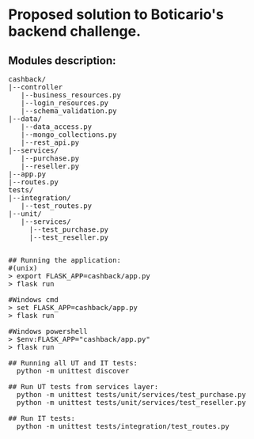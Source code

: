 # Proposed solution to Boticario's backend challenge.

## Modules description:
<pre>
cashback/  
|--controller  
   |--business_resources.py   
   |--login_resources.py  
   |--schema_validation.py  
|--data/  
   |--data_access.py  
   |--mongo_collections.py  
   |--rest_api.py  
|--services/  
   |--purchase.py  
   |--reseller.py  
|--app.py  
|--routes.py  
tests/  
|--integration/  
   |--test_routes.py  
|--unit/  
   |--services/  
     |--test_purchase.py  
     |--test_reseller.py  
<pre>

## Running the application:
#(unix)
> export FLASK_APP=cashback/app.py  
> flask run

#Windows cmd
> set FLASK_APP=cashback/app.py  
> flask run

#Windows powershell
> $env:FLASK_APP="cashback/app.py"  
> flask run

## Running all UT and IT tests:
  python -m unittest discover
  
## Run UT tests from services layer:
  python -m unittest tests/unit/services/test_purchase.py  
  python -m unittest tests/unit/services/test_reseller.py  

## Run IT tests:
  python -m unittest tests/integration/test_routes.py   